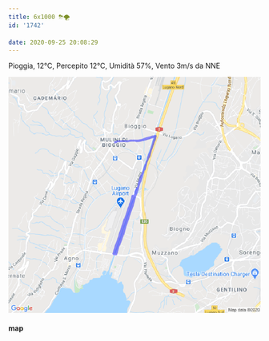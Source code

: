 ```yaml
---
title: 6x1000 ⛈🌪
id: '1742'

date: 2020-09-25 20:08:29
---
```


Pioggia, 12°C, Percepito 12°C, Umidità 57%, Vento 3m/s da NNE

![image](/images/2021/08/20200925-activity-map.png)

#### map
